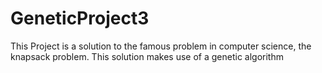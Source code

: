 # GeneticProject3
This Project is a solution to the famous problem in computer science, the knapsack problem. This solution makes use of a genetic algorithm
